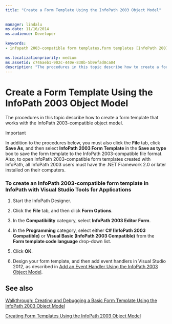 ```yaml
---
title: "Create a Form Template Using the InfoPath 2003 Object Model"
 
 
manager: lindalu
ms.date: 11/16/2014
ms.audience: Developer
 
keywords:
- infopath 2003-compatible form templates,form templates [InfoPath 2007], creating InfoPath 2003-compatible,InfoPath 2007, creating InfoPath 2003-compatible form templates
 
ms.localizationpriority: medium
ms.assetid: c746aeb1-902c-440e-830b-5b9efad0ca04
description: "The procedures in this topic describe how to create a form template that works with the InfoPath 2003-compatible object model."
---
```


# Create a Form Template Using the InfoPath 2003 Object Model

The procedures in this topic describe how to create a form template that works with the InfoPath 2003-compatible object model.
  
> [!IMPORTANT]
> In addition to the procedures below, you must also click the **File** tab, click **Save As**, and then select **InfoPath 2003 Form Template** in the **Save as type** box to save the form template to the InfoPath 2003-compatible file format. Also, to open InfoPath 2003-compatible form templates created with InfoPath, all InfoPath 2003 users must have the .NET Framework 2.0 or later installed on their computers. 
  
### To create an InfoPath 2003-compatible form template in InfoPath with Visual Studio Tools for Applications

1. Start the InfoPath Designer.
    
2. Click the **File** tab, and then click **Form Options**.
    
3. In the **Compatibility** category, select **InfoPath 2003 Editor Form**.
    
4. In the **Programming** category, select either **C# (InfoPath 2003 Compatible)** or **Visual Basic (InfoPath 2003 Compatible)** from the **Form template code language** drop-down list. 
    
5. Click **OK**.
    
6. Design your form template, and then add event handlers in Visual Studio 2012, as described in [Add an Event Handler Using the InfoPath 2003 Object Model](how-to-add-an-event-handler-using-the-infopath-2003-object-model.md).
    
## See also



[Walkthrough: Creating and Debugging a Basic Form Template Using the InfoPath 2003 Object Model](walkthrough-create-and-debug-basic-form-template-using-infopath-object-model.md)
  
[Creating Form Templates Using the InfoPath 2003 Object Model](creating-form-templates-using-the-infopath-2003-object-model.md)


